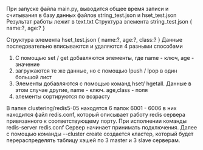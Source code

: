 При запуске файла main.py, выводится общее время записи и считывания в базу данных файлов string_test.json и hset_test.json
Результат работы лежит в text.txt
Структура элемента string_test.json 
{
  name:?,
  age:?
}

Структура элемента hset_test.json
{
  name:?,
  age:?,
  class:?
}
Данные последовательно вписываются и удаляются 4 разными способами
1) С помощью set / get добавляются элементы, где name - ключ, age - значение
2) загружаются те же данные, но с помощью lpush / lpop в один большой лист
3) Элементы добавляются с помощью команд hset/ hgetall. Данные в этом случае другие, name - ключ. age,class - поля
4) элементы сортируются по возрасту


В папке clustering/redis5-05 находятся 6 папок 6001 - 6006 в них находится файл redis.conf, который описывает работу redis сервера привязанного к соответствующему порту.
При исполнении команды redis-server redis.conf Сервер начинает принимать подключения. Далее с помощью команды --cluster create создается кластер, который будет перераспределять таблицу хэшей по 3 master и 3 slave серверам.





